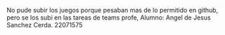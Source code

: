 No pude subir los juegos porque pesaban mas de lo permitido en github, pero se los subi en las tareas de teams profe, Alumno: Angel de Jesus Sanchez Cerda. 22071575
